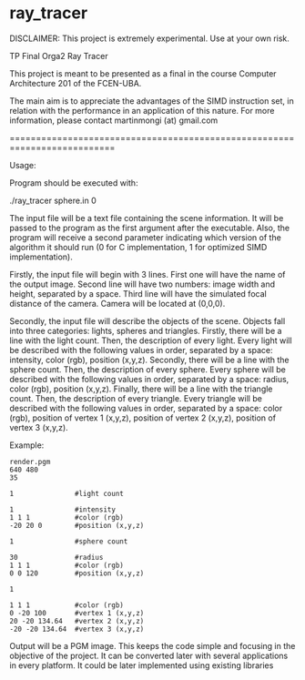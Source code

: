 # ray_tracer

DISCLAIMER: This project is extremely experimental. Use at your own risk.

TP Final Orga2 Ray Tracer

This project is meant to be presented as a final in the course Computer Architecture 201 of the FCEN-UBA.

The main aim is to appreciate the advantages of the SIMD instruction set, in relation with the performance in an application of this nature. For more information, please contact martinmongi (at) gmail.com

==========================================================================

Usage:

Program should be executed with:

./ray_tracer sphere.in 0

The input file will be a text file containing the scene information. It will be passed to the program as the first argument after the executable. Also, the program will receive a second parameter indicating which version of the algorithm it should run (0 for C implementation, 1 for optimized SIMD implementation).

Firstly, the input file will begin with 3 lines. First one will have the name of the output image. Second line will have two numbers: image width and height, separated by a space. Third line will have the simulated focal distance of the camera. Camera will be located at (0,0,0).

Secondly, the input file will describe the objects of the scene. Objects fall into three categories: lights, spheres and triangles.
Firstly, there will be a line with the light count. Then, the description of every light. Every light will be described with the following values in order, separated by a space: intensity, color (rgb), position (x,y,z).
Secondly, there will be a line with the sphere count. Then, the description of every sphere. Every sphere will be described with the following values in order, separated by a space: radius, color (rgb), position (x,y,z).
Finally, there will be a line with the triangle count. Then, the description of every triangle. Every triangle will be described with the following values in order, separated by a space: color (rgb), position of vertex 1 (x,y,z), position of vertex 2 (x,y,z), position of vertex 3 (x,y,z).

Example:
```
render.pgm
640 480
35

1				#light count		

1				#intensity
1 1 1			#color (rgb)
-20 20 0		#position (x,y,z)

1				#sphere count

30				#radius
1 1 1			#color (rgb)
0 0 120			#position (x,y,z)

1

1 1 1			#color (rgb)
0 -20 100		#vertex 1 (x,y,z)
20 -20 134.64	#vertex 2 (x,y,z)
-20 -20 134.64	#vertex 3 (x,y,z)
```

Output will be a PGM image. This keeps the code simple and focusing in the objective of the project. It can be converted later with several applications in every platform. It could be later implemented using existing libraries
